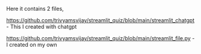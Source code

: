 Here it contains 2 files,

https://github.com/trivyamsvijay/streamlit_quiz/blob/main/streamlit_chatgpt - This I created with chatgpt

https://github.com/trivyamsvijay/streamlit_quiz/blob/main/streamlit_file.py - I created on my own
